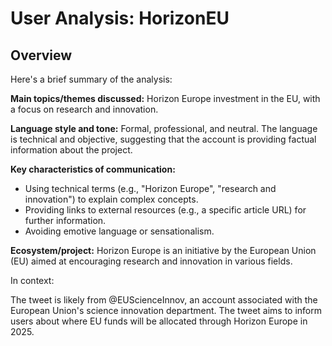# User Analysis: HorizonEU

## Overview

Here's a brief summary of the analysis:

**Main topics/themes discussed:** Horizon Europe investment in the EU, with a focus on research and innovation.

**Language style and tone:** Formal, professional, and neutral. The language is technical and objective, suggesting that the account is providing factual information about the project.

**Key characteristics of communication:**

* Using technical terms (e.g., "Horizon Europe", "research and innovation") to explain complex concepts.
* Providing links to external resources (e.g., a specific article URL) for further information.
* Avoiding emotive language or sensationalism.

**Ecosystem/project:** Horizon Europe is an initiative by the European Union (EU) aimed at encouraging research and innovation in various fields.

In context:

The tweet is likely from @EUScienceInnov, an account associated with the European Union's science innovation department. The tweet aims to inform users about where EU funds will be allocated through Horizon Europe in 2025.